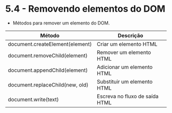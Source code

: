 # 5.4 - Removendo elementos do DOM

- Métodos para remover um elemento do DOM.

| Método                          | Descrição                      |
| ------------------------------- | ------------------------------ |
| document.createElement(element) | Criar um elemento HTML         |
| document.removeChild(element)   | Remover um elemento HTML       |
| document.appendChild(element)   | Adicionar um elemento HTML     |
| document.replaceChild(new, old) | Substituir um elemento HTML    |
| document.write(text)            | Escreva no fluxo de saída HTML |
